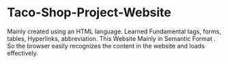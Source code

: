 # Taco-Shop-Project-Website
Mainly created using an HTML language. Learned Fundamental tags, forms, tables, Hyperlinks, abbreviation. This Website Mainly in Semantic Format . So the browser easily recognizes the content in the website and loads effectively.
